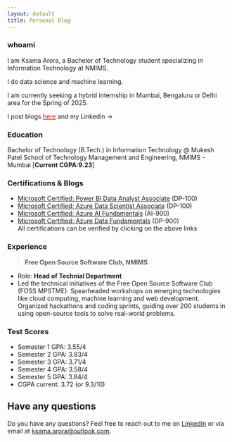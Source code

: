 ```yaml
---
layout: default
title: Personal Blog
---
```


### whoami

I am Ksama Arora, a Bachelor of Technology student specializing in Information Technology at NMIMS. 

I do data science and machine learning.

I am currently seeking a hybrid internship in Mumbai, Bengaluru or Delhi area for the Spring of 2025.

<!-- This is my Github Repository for ADS: <a href="https://github.com/ksamaarora/DSA" style="color:red;">github.com/ksamaarora/DSA</a> and <a href="https://github.com/ksamaarora/LeetCode" style="color:red;">github.com/ksamaarora/LeetCode</a> -->

I post blogs <a href="/blog" style="color:red;" rel="noopener">here</a>  and my  Linkedin -> <a href="#" class="fa fa-linkedin" href = "https://www.linkedin.com/in/ksamaarora/" target="_blank" rel="noopener" ></a> &nbsp; 

<!-- Add icon library -->
<link rel="stylesheet" href="https://cdnjs.cloudflare.com/ajax/libs/font-awesome/4.7.0/css/font-awesome.min.css">

### Education

Bachelor of Technology (B.Tech.) in Information Technology @ Mukesh Patel School of Technology Management and Engineering, NMIMS - Mumbai [**Current CGPA:9.23**]

### Certifications & Blogs

- [Microsoft Certified: Power BI Data Analyst Associate](https://learn.microsoft.com/api/credentials/share/en-us/KsamaArora-1212/ECB08E9B0A4B6A1F?sharingId=1BB6F238AD2E89BB) (DP-100)
- [Microsoft Certified: Azure Data Scientist Associate](https://learn.microsoft.com/api/credentials/share/en-us/KsamaArora-1212/9CA42CD19F3EAFB5?sharingId=1BB6F238AD2E89BB) (DP-100)
- [Microsoft Certified: Azure AI Fundamentals](https://learn.microsoft.com/api/credentials/share/en-in/KsamaArora-1212/72D846A4563C157F?sharingId=1BB6F238AD2E89BB) (AI-900)
- [Microsoft Certified: Azure Data Fundamentals](https://learn.microsoft.com/api/credentials/share/en-us/KsamaArora-1212/9CA42CD19F3EAFB5?sharingId=1BB6F238AD2E89BB) (DP-900) 
<br> All certifications can be verified by clicking on the above links<a href="" style="color:red;"></a>

### Experience

> **Free Open Source Software Club, NMIMS**

- Role: **Head of Technial Department**
- Led the technical initiatives of the Free Open Source Software Club (FOSS MPSTME). Spearheaded workshops on emerging technologies like cloud computing, machine learning and web development. Organized hackathons and coding sprints, guiding over 200 students in using open-source tools to solve real-world problems.

### Test Scores

- Semester 1 GPA: 3.55/4
- Semester 2 GPA: 3.93/4
- Semester 3 GPA: 3.71/4
- Semester 4 GPA: 3.58/4
- Semester 5 GPA: 3.84/4
- CGPA current: 3.72 (or 9.3/10)

## Have any questions
Do you have any questions? Feel free to reach out to me on [LinkedIn](https://www.linkedin.com/in/ksamaarora/) or via email at [ksama.arora@outlook.com](mailto:ksama.arora@outlook.com).

<br>

